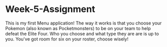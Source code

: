 # Week-5-Assignment
This is my first Menu application!
The way it works is that you choose your Pokemon (also known as Pocketmonsters) to be on your team to help defeat the Elite Four. 
Who you choose and what type they are are is up to you.
You've got room for six on your roster, choose wisely!
